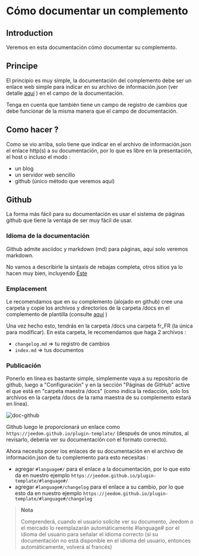 # Cómo documentar un complemento

## Introduction

Veremos en esta documentación cómo documentar su complemento.

## Principe

El principio es muy simple, la documentación del complemento debe ser un enlace web simple para indicar en su archivo de información.json (ver detalle [aquí](https://doc.jeedom.com/es_ES/dev/structure_info_json) ) en el campo de la documentación.

Tenga en cuenta que también tiene un campo de registro de cambios que debe funcionar de la misma manera que el campo de documentación.

## Como hacer ?

Como se vio arriba, solo tiene que indicar en el archivo de información.json el enlace http(s) a su documentación, por lo que es libre en la presentación, el host o incluso el modo :

- un blog
- un servidor web sencillo
- github (único método que veremos aquí)

## Github

La forma más fácil para su documentación es usar el sistema de páginas github que tiene la ventaja de ser muy fácil de usar.

### Idioma de la documentación

Github admite asciidoc y markdown (md) para páginas, aquí solo veremos markdown.

No vamos a describirle la sintaxis de rebajas completa, otros sitios ya lo hacen muy bien, incluyendo [Éste](https://guides.github.com/pdfs/markdown-cheatsheet-online.pdf)

### Emplacement

Le recomendamos que en su complemento (alojado en github) cree una carpeta y copie los archivos y directorios de la carpeta /docs en el complemento de plantilla (consulte [aquí](https://doc.jeedom.com/es_ES/dev/plugin_template) )

Una vez hecho esto, tendrás en la carpeta /docs una carpeta fr_FR (la única para modificar). En esta carpeta, le recomendamos que haga 2 archivos :

- ``changelog.md`` => tu registro de cambios
- ``index.md`` => tus documentos

### Publicación

Ponerlo en línea es bastante simple, simplemente vaya a su repositorio de github, luego a "Configuración" y en la sección "Páginas de GitHub" active el que está en "carpeta maestra /docs" (como indica la redacción, solo los archivos en la carpeta /docs de la rama maestra de su complemento estará en línea).

![doc-github](images/tutoDoc.png)

Github luego le proporcionará un enlace como ``https://jeedom.github.io/plugin-template/`` (después de unos minutos, al revisarlo, debería ver su documentación con el formato correcto).

Ahora necesita poner los enlaces de su documentación en el archivo de información.json de tu complemento para esto necesitas :

- agregar ``#language#/`` para el enlace a la documentación, por lo que esto da en nuestro ejemplo ``https://jeedom.github.io/plugin-template/#language#/``
- agregar ``#language#/changelog`` para el enlace a su cambio, por lo que esto da en nuestro ejemplo ``https://jeedom.github.io/plugin-template/#language#/changelog``

> **Nota**
>
> Comprenderá, cuando el usuario solicite ver su documento, Jeedom o el mercado lo reemplazarán automáticamente #language# por el idioma del usuario para señalar el idioma correcto (si su documentación no está disponible en el idioma del usuario, entonces automáticamente, volverá al francés)
